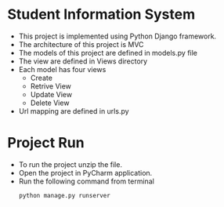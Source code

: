 # Student Information System

- This project is implemented using Python Django framework.
- The architecture of this project is MVC
- The models of this project are defined in models.py file
- The view are defined in Views directory
- Each model has four views
  - Create
  - Retrive View
  - Update View
  - Delete View
-  Url mapping are defined in urls.py

# Project Run
- To run the project unzip the file.
- Open the project in PyCharm application.
- Run the following command from terminal
    ```
  python manage.py runserver
  ```

